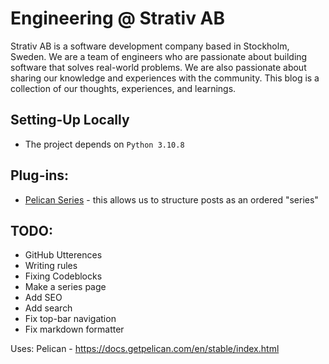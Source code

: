 # Engineering @ Strativ AB
Strativ AB is a software development company based in Stockholm, Sweden. We are a team of engineers who are passionate about building software that solves real-world problems. We are also passionate about sharing our knowledge and experiences with the community. This blog is a collection of our thoughts, experiences, and learnings.

## Setting-Up Locally
* The project depends on `Python 3.10.8`


## Plug-ins:
- [Pelican Series](https://github.com/pelican-plugins/series) - this allows us
to structure posts as an ordered "series"

## TODO:
- GitHub Utterences
- Writing rules
- Fixing Codeblocks
- Make a series page
- Add SEO
- Add search
- Fix top-bar navigation
- Fix markdown formatter


Uses: Pelican - https://docs.getpelican.com/en/stable/index.html
